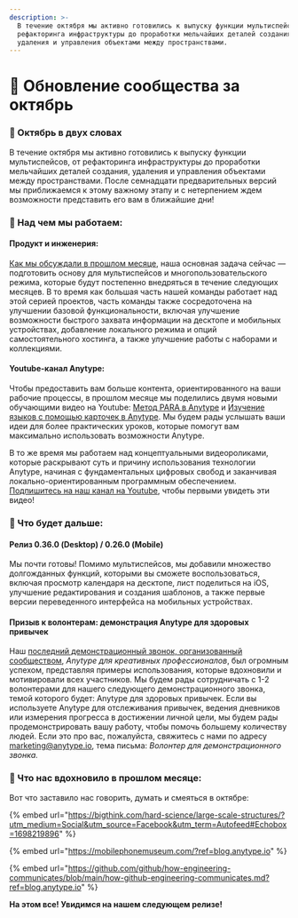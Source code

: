 ```yaml
---
description: >-
  В течение октября мы активно готовились к выпуску функции мультиспейсов, от
  рефакторинга инфраструктуры до проработки мельчайших деталей создания,
  удаления и управления объектами между пространствами.
---
```


# 🏬 Обновление сообщества за октябрь

### **🥜 Октябрь в двух словах**

В течение октября мы активно готовились к выпуску функции мультиспейсов, от рефакторинга инфраструктуры до проработки мельчайших деталей создания, удаления и управления объектами между пространствами. После семнадцати предварительных версий мы приближаемся к этому важному этапу и с нетерпением ждем возможности представить его вам в ближайшие дни!

### **🦫 Над чем мы работаем:**

#### **Продукт и инженерия:**

[Как мы обсуждали в прошлом месяце](https://blog.anytype.io/september-community-update/), наша основная задача сейчас — подготовить основу для мультиспейсов и многопользовательского режима, которые будут постепенно внедряться в течение следующих месяцев. В то время как большая часть нашей команды работает над этой серией проектов, часть команды также сосредоточена на улучшении базовой функциональности, включая улучшение возможности быстрого захвата информации на десктопе и мобильных устройствах, добавление локального режима и опций самостоятельного хостинга, а также улучшение работы с наборами и коллекциями.

#### **Youtube-канал Anytype:**

Чтобы предоставить вам больше контента, ориентированного на ваши рабочие процессы, в прошлом месяце мы поделились двумя новыми обучающими видео на Youtube: [Метод PARA в Anytype](https://www.youtube.com/watch?v=rgBS46Scw4Q\&t=1s\&ref=blog.anytype.io) и [Изучение языков с помощью карточек в Anytype](https://www.youtube.com/watch?v=XA6RrgBeWis\&t=14s\&ref=blog.anytype.io). Мы будем рады услышать ваши идеи для более практических уроков, которые помогут вам максимально использовать возможности Anytype.

В то же время мы работаем над концептуальными видеороликами, которые раскрывают суть и причину использования технологии Anytype, начиная с фундаментальных цифровых свобод и заканчивая локально-ориентированным программным обеспечением. [Подпишитесь на наш канал на Youtube](https://www.youtube.com/channel/UCIqBAGm9K8MLS0btbXr9JkQ?ref=blog.anytype.io), чтобы первыми увидеть эти видео!

### **🥁 Что будет дальше:**

#### **Релиз 0.36.0 (Desktop) / 0.26.0 (Mobile)**

Мы почти готовы! Помимо мультиспейсов, мы добавили множество долгожданных функций, которыми вы сможете воспользоваться, включая просмотр календаря на десктопе, лист поделиться на iOS, улучшение редактирования и создания шаблонов, а также первые версии переведенного интерфейса на мобильных устройствах.

#### **Призыв к волонтерам: демонстрация Anytype для здоровых привычек**

Наш [последний демонстрационный звонок, организованный сообществом](https://www.youtube.com/watch?v=Aio0e59vjg8\&t=283s\&ref=blog.anytype.io), _Anytype для креативных профессионалов_, был огромным успехом, представляя примеры использования, которые вдохновили и мотивировали всех участников. Мы будем рады сотрудничать с 1-2 волонтерами для нашего следующего демонстрационного звонка, темой которого будет: Anytype для здоровых привычек. Если вы используете Anytype для отслеживания привычек, ведения дневников или измерения прогресса в достижении личной цели, мы будем рады продемонстрировать вашу работу, чтобы помочь большему количеству людей. Если это про вас, пожалуйста, свяжитесь с нами по адресу [marketing@anytype.io](mailto:marketing@anytype.io), тема письма: _Волонтер для демонстрационного звонка._

### **🍭 Что нас вдохновило в прошлом месяце:**

Вот что заставило нас говорить, думать и смеяться в октябре:

{% embed url="https://bigthink.com/hard-science/large-scale-structures/?utm_medium=Social&utm_source=Facebook&utm_term=Autofeed#Echobox=1698219896" %}

{% embed url="https://mobilephonemuseum.com/?ref=blog.anytype.io" %}

{% embed url="https://github.com/github/how-engineering-communicates/blob/main/how-github-engineering-communicates.md?ref=blog.anytype.io" %}

**На этом все! Увидимся на нашем следующем релизе!**
